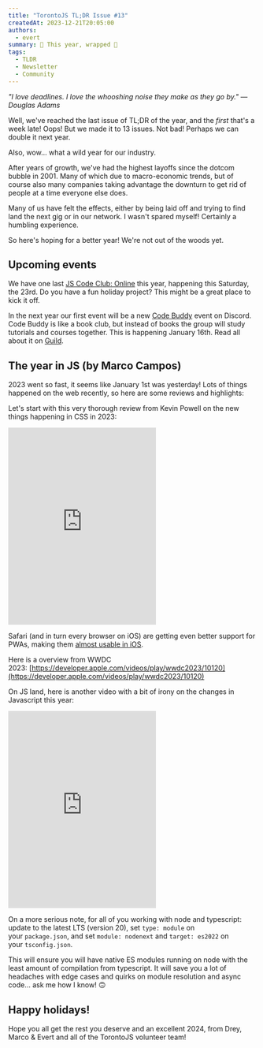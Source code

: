 ```yaml
---
title: "TorontoJS TL;DR Issue #13"
createdAt: 2023-12-21T20:05:00
authors:
  - evert
summary: 🍾 This year, wrapped 🍾
tags:
  - TLDR
  - Newsletter
  - Community
---
```


_"I love deadlines. I love the whooshing noise they make as they go by." ― Douglas Adams_

Well, we've reached the last issue of TL;DR of the year, and the _first_ that's a week late! Oops! But we made it to 13 issues. Not bad! Perhaps we can double it next year.

Also, wow… what a wild year for our industry.

After years of growth, we've had the highest layoffs since the dotcom bubble in 2001. Many of which due to macro-economic trends, but of course also many companies taking advantage the downturn to get rid of people at a time everyone else does.

Many of us have felt the effects, either by being laid off and trying to find land the next gig or in our network. I wasn't spared myself! Certainly a humbling experience.

So here's hoping for a better year! We're not out of the woods yet.

## Upcoming events

We have one last [JS Code Club: Online](https://guild.host/events/js-code-club-online-gdr9gl) this year, happening this Saturday, the 23rd. Do you have a fun holiday project? This might be a great place to kick it off.

In the next year our first event will be a new [Code Buddy](https://guild.host/events/torontojs-code-buddy-kq8vnp) event on Discord. Code Buddy is like a book club, but instead of books the group will study tutorials and courses together. This is happening January 16th. Read all about it on [Guild](https://en.wikipedia.org/wiki/Metropolitan_Opera#Origins).

## The year in JS (by Marco Campos)

2023 went so fast, it seems like January 1st was yesterday! Lots of things happened on the web recently, so here are some reviews and highlights:

Let's start with this very thorough review from Kevin Powell on the new things happening in CSS in 2023:

<iframe src="https://www.youtube-nocookie.com/embed/LGRogkgRrOs" width="300" height="400" frameborder="no" scrolling="no" loading="lazy" allowtransparency="true" allowfullscreen="true" credentialless="true" referrerPolicy="no-referrer" sandbox="allow-scripts allow-same-origin" allow="accelerometer 'none'; ambient-light-sensor 'none'; autoplay 'none'; battery 'none'; browsing-topics 'none'; camera 'none'; display-capture 'none'; domain-agent 'none'; document-domain 'none'; encrypted-media 'none'; execution-while-not-rendered 'none'; execution-while-out-of-viewport ''; gamepad 'none'; geolocation 'none'; gyroscope 'none'; hid 'none'; identity-credentials-get 'none'; idle-detection 'none'; local-fonts 'none'; magnetometer 'none'; microphone 'none'; midi 'none'; otp-credentials 'none'; payment 'none'; picture-in-picture 'none'; publickey-credentials-create 'none'; publickey-credentials-get 'none'; screen-wake-lock 'none'; serial 'none'; speaker-selection 'none'; usb 'none'; window-management 'none'; xr-spatial-tracking 'none'", csp="sandbox allow-scripts allow-same-origin"></iframe>

Safari (and in turn every browser on iOS) are getting even better support for PWAs, making them [almost usable in iOS](https://firt.dev/notes/pwa-ios/).

Here is a overview from WWDC 2023: [https://developer.apple.com/videos/play/wwdc2023/10120](https://developer.apple.com/videos/play/wwdc2023/10120)

On JS land, here is another video with a bit of irony on the changes in Javascript this year:

<iframe src="https://www.youtube-nocookie.com/embed/ANCm3oG7htM" width="300" height="400" frameborder="no" scrolling="no" loading="lazy" allowtransparency="true" allowfullscreen="true" credentialless="true" referrerPolicy="no-referrer" sandbox="allow-scripts allow-same-origin" allow="accelerometer 'none'; ambient-light-sensor 'none'; autoplay 'none'; battery 'none'; browsing-topics 'none'; camera 'none'; display-capture 'none'; domain-agent 'none'; document-domain 'none'; encrypted-media 'none'; execution-while-not-rendered 'none'; execution-while-out-of-viewport ''; gamepad 'none'; geolocation 'none'; gyroscope 'none'; hid 'none'; identity-credentials-get 'none'; idle-detection 'none'; local-fonts 'none'; magnetometer 'none'; microphone 'none'; midi 'none'; otp-credentials 'none'; payment 'none'; picture-in-picture 'none'; publickey-credentials-create 'none'; publickey-credentials-get 'none'; screen-wake-lock 'none'; serial 'none'; speaker-selection 'none'; usb 'none'; window-management 'none'; xr-spatial-tracking 'none'", csp="sandbox allow-scripts allow-same-origin"></iframe>

On a more serious note, for all of you working with node and typescript: update to the latest LTS (version 20), set `type: module` on your `package.json`, and set `module: nodenext` and `target: es2022` on your `tsconfig.json`.

This will ensure you will have native ES modules running on node with the least amount of compilation from typescript. It will save you a lot of headaches with edge cases and quirks on module resolution and async code… ask me how I know! 🙃

## Happy holidays!

Hope you all get the rest you deserve and an excellent 2024, from Drey, Marco & Evert and all of the TorontoJS volunteer team!
